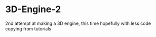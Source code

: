 # 3D-Engine-2
2nd attempt at making a 3D engine, this time hopefully with less code copying from tutorials
